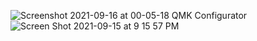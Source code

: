 ![Screenshot 2021-09-16 at 00-05-18 QMK Configurator](https://user-images.githubusercontent.com/1154569/133566000-733718ff-2f66-46b7-a1ae-6657eab394e6.png)![Screen Shot 2021-09-15 at 9 15 57 PM](https://user-images.githubusercontent.com/1154569/133548509-f391ba86-b150-4560-a098-a4ebb0c64994.png)
